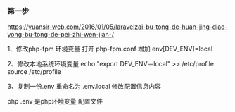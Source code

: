 ### 第一步 

https://yuansir-web.com/2016/01/05/laravelzai-bu-tong-de-huan-jing-diao-yong-bu-tong-de-pei-zhi-wen-jian-/

1、修改php-fpm 环境变量
打开 php-fpm.conf
增加 env[DEV_ENV]=local

2、修改本地系统环境变量
echo "export DEV_ENV＝local" >>  /etc/profile
source /etc/profile

3、复制一份.env 重命名为 .env.local 修改配置信息内容

php .env 是php环境变量 配置文件